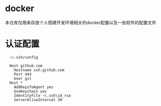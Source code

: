 # docker
本仓库仅用来存放个人搭建开发环境相关的docker配置以及一些软件的配置文件

# 认证配置
```
  ~/.ssh/config

  Host github.com
    Hostname ssh.github.com
    Port 443
    User git
  Host *
    AddKeysToAgent yes
    UseKeychain yes
    IdentityFile ~\.ssh\id_rsa
    ServerAliveInterval 30
  ```
